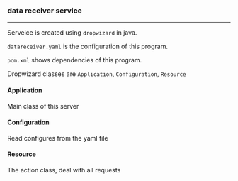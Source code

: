 ### data receiver service
-----
Serveice is created using `dropwizard` in java.

`datareceiver.yaml` is the configuration of this program.

`pom.xml` shows dependencies of this program.

Dropwizard classes are `Application`, `Configuration`, `Resource`

#### Application
Main class of this server

#### Configuration
Read configures from the yaml file

#### Resource
The action class, deal with all requests
